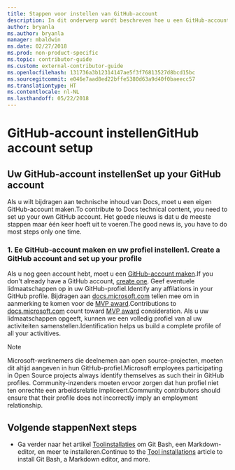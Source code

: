 ```yaml
---
title: Stappen voor instellen van GitHub-account
description: In dit onderwerp wordt beschreven hoe u een GitHub-account maakt. U hebt dit account nodig als u een bijdrage wilt leveren aan de inhoud van docs.microsoft.com.
author: bryanla
ms.author: bryanla
manager: mbaldwin
ms.date: 02/27/2018
ms.prod: non-product-specific
ms.topic: contributor-guide
ms.custom: external-contributor-guide
ms.openlocfilehash: 131736a3b12314147ae5f3f76813527d8bcd15bc
ms.sourcegitcommit: e046e7aad8ed22bffe5380d63a9d40f0baeecc57
ms.translationtype: HT
ms.contentlocale: nl-NL
ms.lasthandoff: 05/22/2018
---
```

# <a name="github-account-setup"></a><span data-ttu-id="12b18-103">GitHub-account instellen</span><span class="sxs-lookup"><span data-stu-id="12b18-103">GitHub account setup</span></span>

## <a name="set-up-your-github-account"></a><span data-ttu-id="12b18-104">Uw GitHub-account instellen</span><span class="sxs-lookup"><span data-stu-id="12b18-104">Set up your GitHub account</span></span>

<span data-ttu-id="12b18-105">Als u wilt bijdragen aan technische inhoud van Docs, moet u een eigen GitHub-account maken.</span><span class="sxs-lookup"><span data-stu-id="12b18-105">To contribute to Docs technical content, you need to set up your own GitHub account.</span></span> <span data-ttu-id="12b18-106">Het goede nieuws is dat u de meeste stappen maar één keer hoeft uit te voeren.</span><span class="sxs-lookup"><span data-stu-id="12b18-106">The good news is, you have to do most steps only one time.</span></span>

### <a name="1-create-a-github-account-and-set-up-your-profile"></a><span data-ttu-id="12b18-107">1. Ee GitHub-account maken en uw profiel instellen</span><span class="sxs-lookup"><span data-stu-id="12b18-107">1. Create a GitHub account and set up your profile</span></span>

<span data-ttu-id="12b18-108">Als u nog geen account hebt, moet u een [GitHub-account maken](https://github.com/join).</span><span class="sxs-lookup"><span data-stu-id="12b18-108">If you don't already have a GitHub account, [create one](https://github.com/join).</span></span> <span data-ttu-id="12b18-109">Geef eventuele lidmaatschappen op in uw GitHub-profiel.</span><span class="sxs-lookup"><span data-stu-id="12b18-109">Identify any affilations in your GitHub profile.</span></span> <span data-ttu-id="12b18-110">Bijdragen aan [docs.microsoft.com](https://docs.microsoft.com) tellen mee om in aanmerking te komen voor de [MVP award](https://mvp.microsoft.com).</span><span class="sxs-lookup"><span data-stu-id="12b18-110">Contributions to [docs.microsoft.com](https://docs.microsoft.com) count toward [MVP award](https://mvp.microsoft.com) consideration.</span></span> <span data-ttu-id="12b18-111">Als u uw lidmaatschappen opgeeft, kunnen we een volledig profiel van al uw activiteiten samenstellen.</span><span class="sxs-lookup"><span data-stu-id="12b18-111">Identification helps us build a complete profile of all your activitives.</span></span>

>[!NOTE]
> <span data-ttu-id="12b18-112">Microsoft-werknemers die deelnemen aan open source-projecten, moeten dit altijd aangeven in hun GitHub-profiel.</span><span class="sxs-lookup"><span data-stu-id="12b18-112">Microsoft employees participating in Open Source projects always identify themselves as such their in GitHub profiles.</span></span> <span data-ttu-id="12b18-113">Community-inzenders moeten ervoor zorgen dat hun profiel niet ten onrechte een arbeidsrelatie impliceert.</span><span class="sxs-lookup"><span data-stu-id="12b18-113">Community contributors should ensure that their profile does not incorrectly imply an employment relationship.</span></span>

## <a name="next-steps"></a><span data-ttu-id="12b18-114">Volgende stappen</span><span class="sxs-lookup"><span data-stu-id="12b18-114">Next steps</span></span>

* <span data-ttu-id="12b18-115">Ga verder naar het artikel [Toolinstallaties](get-started-setup-tools.md) om Git Bash, een Markdown-editor, en meer te installeren.</span><span class="sxs-lookup"><span data-stu-id="12b18-115">Continue to the [Tool installations](get-started-setup-tools.md) article to install Git Bash, a Markdown editor, and more.</span></span>
